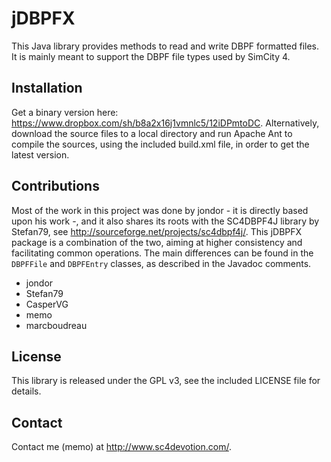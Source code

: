 jDBPFX
======

This Java library provides methods to read and write DBPF formatted files. It is
mainly meant to support the DBPF file types used by SimCity 4.

Installation
------------
Get a binary version here: https://www.dropbox.com/sh/b8a2x16j1vmnlc5/12iDPmtoDC.
Alternatively, download the source files to a local directory and run Apache Ant
to compile the sources, using the included build.xml file, in order to get the
latest version.

Contributions
-------------
Most of the work in this project was done by jondor - it is directly based upon
his work -, and it also shares its roots with the SC4DBPF4J library by Stefan79,
see http://sourceforge.net/projects/sc4dbpf4j/. This jDBPFX package is a
combination of the two, aiming at higher consistency and facilitating common
operations. The main differences can be found in the `DBPFFile` and `DBPFEntry`
classes, as described in the Javadoc comments.

 -  jondor
 -  Stefan79
 -  CasperVG
 -  memo
 -  marcboudreau

License
-------
This library is released under the GPL v3, see the included LICENSE file for
details.

Contact
-------
Contact me (memo) at http://www.sc4devotion.com/.
